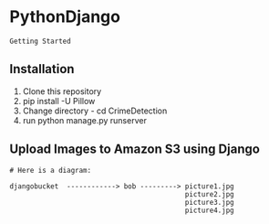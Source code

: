 # PythonDjango
```
Getting Started
```
## Installation
1. Clone this repository
2. pip install -U Pillow
3. Change directory - cd CrimeDetection
4. run python manage.py runserver
## Upload Images to Amazon S3 using Django

    # Here is a diagram:
```
djangobucket  ------------> bob ---------> picture1.jpg
                                           picture2.jpg
                                           picture3.jpg
                                           picture4.jpg
```                                           
